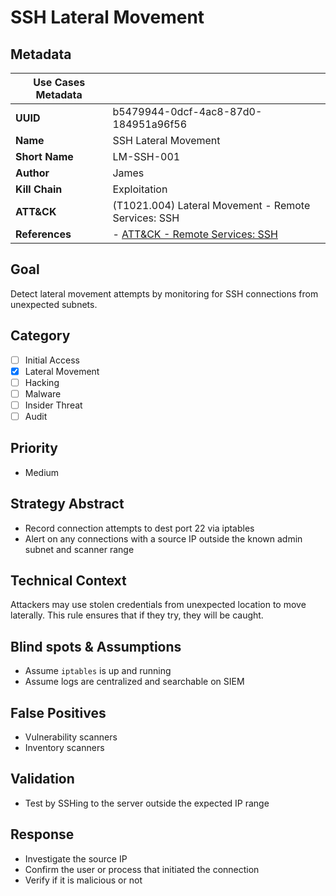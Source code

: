 # SSH Lateral Movement

## Metadata

| **Use Cases Metadata** ||
| --- | --- |
| **UUID** | b5479944-0dcf-4ac8-87d0-184951a96f56 |
| **Name** | SSH Lateral Movement |
| **Short Name** | LM-SSH-001 |
| **Author** | James |
| **Kill Chain** | Exploitation |
| **ATT&CK** | (T1021.004) Lateral Movement - Remote Services: SSH |
| **References** | - [ATT&CK - Remote Services: SSH](https://attack.mitre.org/techniques/T1021/004/) |

## Goal

Detect lateral movement attempts by monitoring for SSH connections from unexpected subnets.

## Category

- [ ] Initial Access
- [x] Lateral Movement
- [ ] Hacking
- [ ] Malware
- [ ] Insider Threat
- [ ] Audit

## Priority

- Medium

## Strategy Abstract

- Record connection attempts to dest port 22 via iptables
- Alert on any connections with a source IP outside the known admin subnet and scanner range

## Technical Context

Attackers may use stolen credentials from unexpected location to move laterally. This rule ensures that if they try, they will be caught.

## Blind spots & Assumptions

- Assume `iptables` is up and running
- Assume logs are centralized and searchable on SIEM

## False Positives

- Vulnerability scanners
- Inventory scanners

## Validation

- Test by SSHing to the server outside the expected IP range

## Response

- Investigate the source IP
- Confirm the user or process that initiated the connection
- Verify if it is malicious or not

